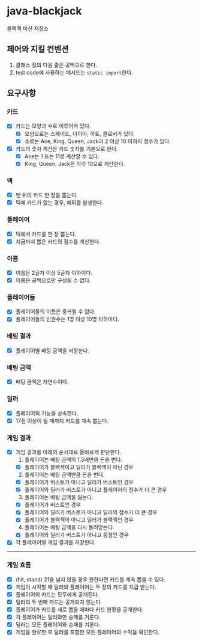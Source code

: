 # java-blackjack

블랙잭 미션 저장소

## 페어와 지킬 컨벤션
1. 클래스 정의 다음 줄은 공백으로 한다.
2. test code에 사용하는 메서드는 `static import`한다.

## 요구사항
### 카드
- [x] 카드는 모양과 수로 이루어져 있다.
  - [x] 모양으로는 스페이드, 다이아, 하트, 클로버가 있다.
  - [x] 수로는 Ace, King, Queen, Jack과 2 이상 10 이하의 정수가 있다.
- [x] 카드의 숫자 계산은 카드 숫자를 기본으로 한다.
  - [x] Ace는 1 또는 11로 계산할 수 있다.
  - [x] King, Queen, Jack은 각각 10으로 계산한다.
  
### 덱
- [x] 맨 위의 카드 한 장을 뽑는다.
- [x] 덱에 카드가 없는 경우, 예외를 발생한다.

### 플레이어
- [x] 덱에서 카드를 한 장 뽑는다.
- [x] 지금까지 뽑은 카드의 점수를 계산한다.

### 이름
- [x] 이름은 2글자 이상 5글자 이하이다.
- [x] 이름은 공백으로만 구성될 수 없다.

### 플레이어들
- [x] 플레이어들의 이름은 중복될 수 없다.
- [x] 플레이어들의 인원수는 1명 이상 10명 이하이다.

### 베팅 결과
- [x] 플레이어별 배팅 금액을 저장한다.

### 배팅 금액
- [x] 배팅 금액은 자연수이다.

### 딜러
- [x] 플레이어의 기능을 상속한다.
- [x] 17점 이상이 될 때까지 카드를 계속 뽑는다.

### 게임 결과
- [x] 게임 결과를 아래의 순서대로 올바르게 판단한다.
  1. 플레이어는 배팅 금액의 1.5배만큼 돈을 번다.
  - [x] 플레이어가 블랙잭이고 딜러가 블랙잭이 아닌 경우
  2. 플레이어는 배팅 금액만큼 돈을 번다.
  - [x] 플레이어가 버스트가 아니고 딜러가 버스트인 경우
  - [x] 플레이어와 딜러가 버스트가 아니고 플레이어의 점수가 더 큰 경우
  3. 플레이어는 배팅 금액을 잃는다.
  - [x] 플레이어가 버스트인 경우
  - [x] 플레이어와 딜러가 버스트가 아니고 딜러의 점수가 더 큰 경우
  - [x] 플레이어가 블랙잭이 아니고 딜러가 블랙잭인 경우
  4. 플레이어는 배팅 금액을 다시 돌려받는다.
  - [x] 플레이어와 딜러가 버스트가 아니고 동점인 경우
- [x] 각 플레이어별 게임 결과를 저장한다.

---

### 게임 흐름
- [x] (hit, stand) 21을 넘지 않을 경우 원한다면 카드를 계속 뽑을 수 있다.
- [x] 게임이 시작할 때 딜러와 플레이어는 두 장의 카드를 지급 받는다.
- [x] 플레이어의 카드는 모두에게 공개된다.
- [x] 딜러의 두 번째 카드는 공개되지 않는다.
- [x] 플레이어가 카드를 새로 뽑을 때마다 카드 현황을 공개한다.
- [x] 각 플레이어는 딜러와만 승패를 겨룬다.
- [x] 딜러는 모든 플레이어와 승패를 겨룬다.
- [x] 게임을 완료한 후 딜러를 포함한 모든 플레이어의 수익을 확인한다.
